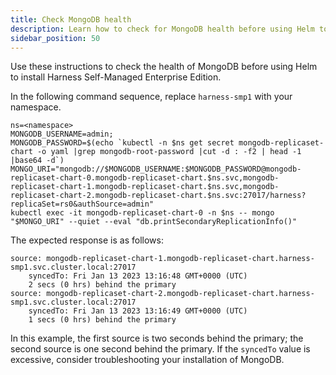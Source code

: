 ```yaml
---
title: Check MongoDB health
description: Learn how to check for MongoDB health before using Helm to install the on-prem Harness Self-Managed Enterprise Edition.
sidebar_position: 50
---
```


Use these instructions to check the health of MongoDB before using Helm to install Harness Self-Managed Enterprise Edition.

In the following command sequence, replace `harness-smp1` with your namespace.

```
ns=<namespace>
MONGODB_USERNAME=admin;
MONGODB_PASSWORD=$(echo `kubectl -n $ns get secret mongodb-replicaset-chart -o yaml |grep mongodb-root-password |cut -d : -f2 | head -1 |base64 -d`)
MONGO_URI="mongodb://$MONGODB_USERNAME:$MONGODB_PASSWORD@mongodb-replicaset-chart-0.mongodb-replicaset-chart.$ns.svc,mongodb-replicaset-chart-1.mongodb-replicaset-chart.$ns.svc,mongodb-replicaset-chart-2.mongodb-replicaset-chart.$ns.svc:27017/harness?replicaSet=rs0&authSource=admin"
kubectl exec -it mongodb-replicaset-chart-0 -n $ns -- mongo "$MONGO_URI" --quiet --eval "db.printSecondaryReplicationInfo()"
```

The expected response is as follows:

```
source: mongodb-replicaset-chart-1.mongodb-replicaset-chart.harness-smp1.svc.cluster.local:27017
	syncedTo: Fri Jan 13 2023 13:16:48 GMT+0000 (UTC)
	2 secs (0 hrs) behind the primary
source: mongodb-replicaset-chart-2.mongodb-replicaset-chart.harness-smp1.svc.cluster.local:27017
	syncedTo: Fri Jan 13 2023 13:16:49 GMT+0000 (UTC)
	1 secs (0 hrs) behind the primary
```

In this example, the first source is two seconds behind the primary; the second source is one second behind the primary. If the `syncedTo` value is excessive, consider troubleshooting your installation of MongoDB.

